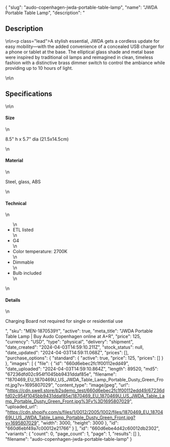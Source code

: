 {
  "slug": "audo-copenhagen-jwda-portable-table-lamp",
  "name": "JWDA Portable Table Lamp",
  "description": "<h2>Description</h2>\n<!-- split -->\n<p class=\"lead\">A stylish essential, JWDA gets a cordless update for easy mobility—with the added convenience of a concealed USB charger for a phone or tablet at the base. The elliptical glass shade and metal base were inspired by traditional oil lamps and reimagined in clean, timeless fashion with a distinctive brass dimmer switch to control the ambiance while providing up to 10 hours of light.</p>\n<!-- split -->\n<h2>Specifications</h2>\n<!-- split -->\n<h4>Size</h4>\n<p>8.5\" h x 5.7\" dia (21.5x14.5cm)</p>\n<h4>Material</h4>\n<p>Steel, glass, ABS</p>\n<h4>Technical</h4>\n<ul>\n<li>ETL listed</li>\n<li>G4</li>\n<li>Color temperature: 2700K</li>\n<li>Dimmable</li>\n<li>Bulb included</li>\n</ul>\n<h4>Details</h4>\n<p>Charging Board not required for single or residential use</p>",
  "sku": "MEN-1870539Y",
  "active": true,
  "meta_title": "JWDA Portable Table Lamp | Buy Audo Copenhagen online at A+R",
  "price": 125,
  "currency": "USD",
  "type": "physical",
  "delivery": "shipment",
  "date_created": "2024-04-03T14:59:10.211Z",
  "stock_status": null,
  "date_updated": "2024-04-03T14:59:11.068Z",
  "prices": [],
  "purchase_options": {
    "standard": {
      "active": true,
      "price": 125,
      "prices": []
    }
  },
  "images": [
    {
      "file": {
        "id": "660d6ebec2fc1f00112edd49",
        "date_uploaded": "2024-04-03T14:59:10.864Z",
        "length": 89520,
        "md5": "67236dfd02c954f1045bb9431ddaf85e",
        "filename": "1870469_EU_1870469U_US_JWDA_Table_Lamp_Portable_Dusty_Green_Front.jpg?v=1695807029",
        "content_type": "image/jpeg",
        "url": "https://cdn.swell.store/b2sdemo_test/660d6ebec2fc1f00112edd49/67236dfd02c954f1045bb9431ddaf85e/1870469_EU_1870469U_US_JWDA_Table_Lamp_Portable_Dusty_Green_Front.jpg%3Fv%3D1695807029",
        "uploaded_url": "https://cdn.shopify.com/s/files/1/0012/2005/1002/files/1870469_EU_1870469U_US_JWDA_Table_Lamp_Portable_Dusty_Green_Front.jpg?v=1695807029",
        "width": 3000,
        "height": 3000
      },
      "id": "660d6ebf49a7c00012e21766"
    }
  ],
  "id": "660d6ebe4d42c60012db2302",
  "variants": {
    "count": 0,
    "page_count": 1,
    "page": 1,
    "results": []
  },
  "filename": "audo-copenhagen-jwda-portable-table-lamp"
}
